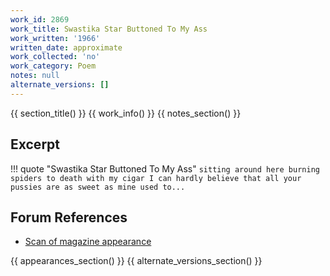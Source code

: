 ```yaml
---
work_id: 2869
work_title: Swastika Star Buttoned To My Ass
work_written: '1966'
written_date: approximate
work_collected: 'no'
work_category: Poem
notes: null
alternate_versions: []
---
```


{{ section_title() }}
{{ work_info() }}
{{ notes_section() }}
## Excerpt
!!! quote "Swastika Star Buttoned To My Ass"
    ```
    sitting around here burning spiders to death with my
    cigar
    I can hardly believe that all your pussies are as
    sweet as mine used to...
    ```

## Forum References
- [Scan of magazine appearance](https://bukowskiforum.com/threads/searching-for-complete-poem.1708/#post-120926)

{{ appearances_section() }}
{{ alternate_versions_section() }}